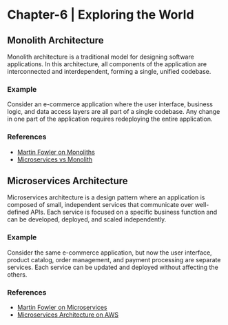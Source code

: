 # Chapter-6  | Exploring the World

## Monolith Architecture

Monolith architecture is a traditional model for designing software applications. In this architecture, all components of the application are interconnected and interdependent, forming a single, unified codebase.

### Example
Consider an e-commerce application where the user interface, business logic, and data access layers are all part of a single codebase. Any change in one part of the application requires redeploying the entire application.

### References
- [Martin Fowler on Monoliths](https://martinfowler.com/bliki/Monolith.html)
- [Microservices vs Monolith](https://www.redhat.com/en/topics/microservices/monoliths-vs-microservices)

## Microservices Architecture

Microservices architecture is a design pattern where an application is composed of small, independent services that communicate over well-defined APIs. Each service is focused on a specific business function and can be developed, deployed, and scaled independently.

### Example
Consider the same e-commerce application, but now the user interface, product catalog, order management, and payment processing are separate services. Each service can be updated and deployed without affecting the others.

### References
- [Martin Fowler on Microservices](https://martinfowler.com/articles/microservices.html)
- [Microservices Architecture on AWS](https://aws.amazon.com/microservices/)

